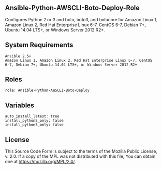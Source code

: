 ## Ansible-Python-AWSCLI-Boto-Deploy-Role
Configures Python 2 or 3 and boto, boto3, and botocore for Amazon Linux 1, Amazon Linux 2, Red Hat Enterprise Linux 6-7, CentOS 6-7, Debian 7+, Ubuntu 14.04 LTS+, or Windows Server 2012 R2+.


## System Requirements
```
Ansible 2.5+
Amazon Linux 1, Amazon Linux 2, Red Hat Enterprise Linux 6-7, CentOS 6-7, Debian 7+, Ubuntu 14.04 LTS+, or Windows Server 2012 R2+
```
## Roles
```
role: Ansible-Python-AWSCLI-Boto-Deploy
```
## Variables
```
auto_install_latest: true
install_python2_only: false
install_python3_only: false
```
## License
This Source Code Form is subject to the terms of the Mozilla Public
License, v. 2.0. If a copy of the MPL was not distributed with this
file, You can obtain one at https://mozilla.org/MPL/2.0/.
